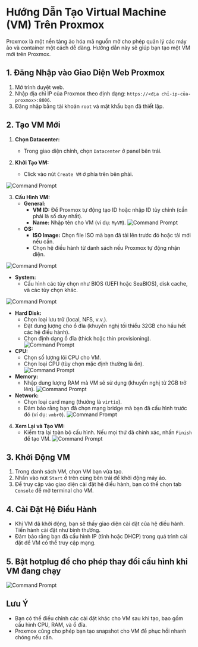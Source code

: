 # Hướng Dẫn Tạo Virtual Machine (VM) Trên Proxmox

Proxmox là một nền tảng ảo hóa mã nguồn mở cho phép quản lý các máy ảo và container một cách dễ dàng. Hướng dẫn này sẽ giúp bạn tạo một VM mới trên Proxmox.

## 1. Đăng Nhập vào Giao Diện Web Proxmox
1. Mở trình duyệt web.
2. Nhập địa chỉ IP của Proxmox theo định dạng: `https://<địa chỉ-ip-của-proxmox>:8006`.
3. Đăng nhập bằng tài khoản `root` và mật khẩu bạn đã thiết lập.

## 2. Tạo VM Mới
1. **Chọn Datacenter:**
   - Trong giao diện chính, chọn `Datacenter` ở panel bên trái.

2. **Khởi Tạo VM:**
   - Click vào nút `Create VM` ở phía trên bên phải.

![Command Prompt](https://github.com/cuongnvvietis/NhanHoa/blob/main/Docs/Picture/Proxmox/Screenshot_9.png)

3. **Cấu Hình VM:**
   - **General:**
     - **VM ID:** Để Proxmox tự động tạo ID hoặc nhập ID tùy chỉnh (cần phải là số duy nhất).
     - **Name:** Nhập tên cho VM (ví dụ: `MyVM`).
![Command Prompt](https://github.com/cuongnvvietis/NhanHoa/blob/main/Docs/Picture/Proxmox/Screenshot_1.png)
   - **OS:**
     - **ISO Image:** Chọn file ISO mà bạn đã tải lên trước đó hoặc tải mới nếu cần.
     - Chọn hệ điều hành từ danh sách nếu Proxmox tự động nhận diện.
    
![Command Prompt](https://github.com/cuongnvvietis/NhanHoa/blob/main/Docs/Picture/Proxmox/Screenshot_2.png)
   - **System:**
     - Cấu hình các tùy chọn như BIOS (UEFI hoặc SeaBIOS), disk cache, và các tùy chọn khác.

![Command Prompt](https://github.com/cuongnvvietis/NhanHoa/blob/main/Docs/Picture/Proxmox/Screenshot_3.png)
   - **Hard Disk:**
     - Chọn loại lưu trữ (local, NFS, v.v.).
     - Đặt dung lượng cho ổ đĩa (khuyến nghị tối thiểu 32GB cho hầu hết các hệ điều hành).
     - Chọn định dạng ổ đĩa (thick hoặc thin provisioning).
![Command Prompt](https://github.com/cuongnvvietis/NhanHoa/blob/main/Docs/Picture/Proxmox/Screenshot_4.png)
   - **CPU:**
     - Chọn số lượng lõi CPU cho VM.
     - Chọn loại CPU (tùy chọn mặc định thường là ổn).
![Command Prompt](https://github.com/cuongnvvietis/NhanHoa/blob/main/Docs/Picture/Proxmox/Screenshot_5.png)
   - **Memory:**
     - Nhập dung lượng RAM mà VM sẽ sử dụng (khuyến nghị từ 2GB trở lên).
![Command Prompt](https://github.com/cuongnvvietis/NhanHoa/blob/main/Docs/Picture/Proxmox/Screenshot_6.png)
   - **Network:**
     - Chọn loại card mạng (thường là `virtio`).
     - Đảm bảo rằng bạn đã chọn mạng bridge mà bạn đã cấu hình trước đó (ví dụ: `vmbr0`).
![Command Prompt](https://github.com/cuongnvvietis/NhanHoa/blob/main/Docs/Picture/Proxmox/Screenshot_7.png)
4. **Xem Lại và Tạo VM:**
   - Kiểm tra lại toàn bộ cấu hình. Nếu mọi thứ đã chính xác, nhấn `Finish` để tạo VM.
![Command Prompt](https://github.com/cuongnvvietis/NhanHoa/blob/main/Docs/Picture/Proxmox/Screenshot_8.png)
## 3. Khởi Động VM
1. Trong danh sách VM, chọn VM bạn vừa tạo.
2. Nhấn vào nút `Start` ở trên cùng bên trái để khởi động máy ảo.
3. Để truy cập vào giao diện cài đặt hệ điều hành, bạn có thể chọn tab `Console` để mở terminal cho VM.

## 4. Cài Đặt Hệ Điều Hành
- Khi VM đã khởi động, bạn sẽ thấy giao diện cài đặt của hệ điều hành. Tiến hành cài đặt như bình thường.
- Đảm bảo rằng bạn đã cấu hình IP (tĩnh hoặc DHCP) trong quá trình cài đặt để VM có thể truy cập mạng.
## 5. Bật hotplug để cho phép thay đổi cấu hình khi VM đang chạy

![Command Prompt](https://github.com/cuongnvvietis/NhanHoa/blob/main/Docs/Picture/Proxmox/Screenshot_10.png)
## Lưu Ý
- Bạn có thể điều chỉnh các cài đặt khác cho VM sau khi tạo, bao gồm cấu hình CPU, RAM, và ổ đĩa.
- Proxmox cũng cho phép bạn tạo snapshot cho VM để phục hồi nhanh chóng nếu cần.


